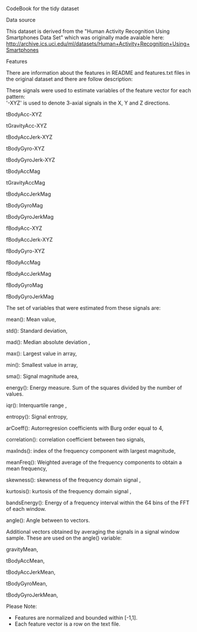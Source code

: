 CodeBook for the tidy dataset

Data source

This dataset is derived from the "Human Activity Recognition Using Smartphones Data Set" which was originally made avaiable here: 
http://archive.ics.uci.edu/ml/datasets/Human+Activity+Recognition+Using+Smartphones

Features

There are information about the features in README and features.txt files in the original dataset and there are follow description:

These signals were used to estimate variables of the feature vector for each pattern:  
'-XYZ' is used to denote 3-axial signals in the X, Y and Z directions.

tBodyAcc-XYZ

tGravityAcc-XYZ

tBodyAccJerk-XYZ

tBodyGyro-XYZ

tBodyGyroJerk-XYZ

tBodyAccMag

tGravityAccMag

tBodyAccJerkMag

tBodyGyroMag

tBodyGyroJerkMag

fBodyAcc-XYZ

fBodyAccJerk-XYZ

fBodyGyro-XYZ

fBodyAccMag

fBodyAccJerkMag

fBodyGyroMag

fBodyGyroJerkMag




The set of variables that were estimated from these signals are: 

mean(): Mean value,

std(): Standard deviation,

mad(): Median absolute deviation ,

max(): Largest value in array,

min(): Smallest value in array,

sma(): Signal magnitude area,

energy(): Energy measure. Sum of the squares divided by the number of values. 

iqr(): Interquartile range ,

entropy(): Signal entropy,

arCoeff(): Autorregresion coefficients with Burg order equal to 4,

correlation(): correlation coefficient between two signals,

maxInds(): index of the frequency component with largest magnitude,

meanFreq(): Weighted average of the frequency components to obtain a mean frequency,

skewness(): skewness of the frequency domain signal ,

kurtosis(): kurtosis of the frequency domain signal ,

bandsEnergy(): Energy of a frequency interval within the 64 bins of the FFT of each window.

angle(): Angle between to vectors.



Additional vectors obtained by averaging the signals in a signal window sample. These are used on the angle() variable:

gravityMean,

tBodyAccMean,

tBodyAccJerkMean,

tBodyGyroMean,

tBodyGyroJerkMean,


Please Note: 

- Features are normalized and bounded within [-1,1].
- Each feature vector is a row on the text file.
